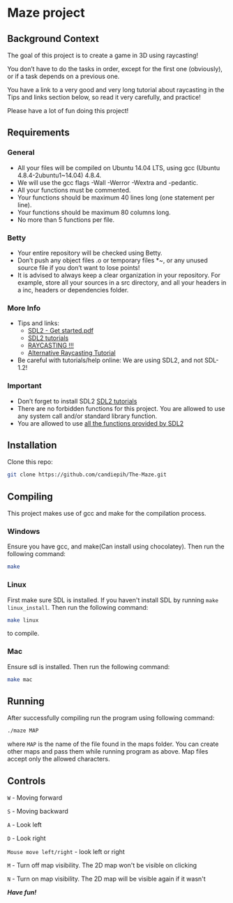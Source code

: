 # Maze project

## Background Context
The goal of this project is to create a game in 3D using raycasting!

You don’t have to do the tasks in order, except for the first one (obviously), or if a task depends on a previous one.

You have a link to a very good and very long tutorial about raycasting in the Tips and links section below, so read it very carefully, and practice!

Please have a lot of fun doing this project!

## Requirements

### General
- All your files will be compiled on Ubuntu 14.04 LTS, using gcc (Ubuntu 4.8.4-2ubuntu1~14.04) 4.8.4.
- We will use the gcc flags -Wall -Werror -Wextra and -pedantic.
- All your functions must be commented.
- Your functions should be maximum 40 lines long (one statement per line).
- Your functions should be maximum 80 columns long.
- No more than 5 functions per file.

### Betty
- Your entire repository will be checked using Betty.
- Don’t push any object files .o or temporary files *~, or any unused source file if you don’t want to lose points!
- It is advised to always keep a clear organization in your repository. For example, store all your sources in a src directory, and all your headers in a inc, headers or dependencies folder.

### More Info
- Tips and links:
  - [SDL2 - Get started.pdf](https://intranet.alxswe.com/rltoken/pMnvq93vpbAh9q6inKQMuQ)
  - [SDL2 tutorials](https://intranet.alxswe.com/rltoken/oona0Kd1yVyjHQGoJaV_aw)
  - [RAYCASTING !!!](https://intranet.alxswe.com/rltoken/vRw7CP21mUmKFDdrQjQ2GA)
  - [Alternative Raycasting Tutorial](https://intranet.alxswe.com/rltoken/dnQwzgrDUEhFXIF8sNivkg)
- Be careful with tutorials/help online: We are using SDL2, and not SDL-1.2!

### Important
- Don’t forget to install SDL2 [SDL2 tutorials](https://intranet.alxswe.com/rltoken/oona0Kd1yVyjHQGoJaV_aw)
- There are no forbidden functions for this project. You are allowed to use any system call and/or standard library function.
- You are allowed to use [all the functions provided by SDL2](https://intranet.alxswe.com/rltoken/bmGynXNHzUObCE08XuoCQg)

## Installation

Clone this repo:
```bash
git clone https://github.com/candiepih/The-Maze.git
```
## Compiling
This project makes use of gcc and make for the compilation process.

### Windows
Ensure you have gcc, and make(Can install using chocolatey). Then run the following command:

```bash 
make
```
### Linux
First make sure SDL is installed. If you haven't install SDL by running ``` make linux_install ```. Then run the following command:

```bash
make linux 
```
to compile.

### Mac
Ensure sdl is installed. Then run the following command:

```bash
make mac
```
## Running
After successfully compiling run the program using following command:

```bash
./maze MAP
```

where ```MAP``` is the name of the file found in the maps folder. You can create other maps and pass them while running program as above. Map files accept only the allowed characters.

## Controls

```W``` - Moving forward

```S``` - Moving backward

```A``` - Look left

```D``` - Look right

```Mouse move left/right``` - look left or right

```M``` - Turn off map visibility. The 2D map won't be visible on clicking

```N``` - Turn on map visibility. The 2D map will be visible again if it wasn't

***Have fun!***
